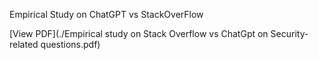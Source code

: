 Empirical Study on ChatGPT vs StackOverFlow 

[View PDF](./Empirical study on Stack Overflow vs ChatGpt on Security-related questions.pdf)
